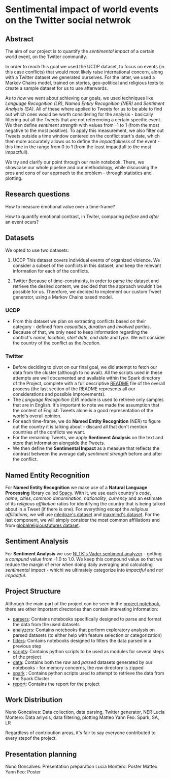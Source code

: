 # Sentimental impact of world events on the Twitter social netwrok

## Abstract

The aim of our project is to quantify the *sentimental impact* of a certain world event, on the Twitter community. 

In order to reach this goal we used the UCDP dataset, to focus on events (in this case conflicts) that would most likely raise international concern, along with a Twitter dataset we generated ourselves. For the latter, we used a Markov Chains model, trained on stories, geo-political and religious texts to create a sample dataset for us to use afterwards.

As to *how* we went about achieving our goals, we used techniques like *Language Recognition (LR)*, *Named Entiry Recognition (NER)* and *Sentiment Analysis (SA)*. All of these where applied to Tweets for us to be able to find out which ones would be worth considering for the analysis - basically filtering out all the Tweets that are not referencing a certain specific event. We then define *sentiment strength* with values from -1 to 1 (from the most negative to the most positive). To apply this measurement, we also filter out Tweets outside a time window centered on the conflict start's date, which then more accurately allows us to define the *impactfullness* of the event - this time in the range from 0 to 1 (from the least impactfull to the most impactfull).

We try and clarify our point through our main notebook. There, we showcase our whole pipeline and our methodology, while discussing the pros and cons of our approach to the problem - through statistics and plotting.

## Research questions

How to measure emotional value over a time-frame?

How to quantify emotional contrast, in Twiter, comparing *before* and *after* an event ocurs?

## Datasets

We opted to use two datasets:

1. UCDP
This dataset covers individual events of organized violence. We consider a subset of the conflicts in this dataset, and keep the relevant information for each of the conflicts.

2. Twitter
Because of time-constraints, in order to parse the dataset and retrieve the desired content, we decided that the approach wouldn't be possible for us. Therefore, we decided to implement our custom Tweet generator, using a Markov Chains based model.

### UCDP

  * From this dataset we plan on extracting conflicts based on their category - defined from *casualties*, *duration* and *involved parties*.
  * Because of that, we only need to keep information regarding the conflict's *name*, *location*, *start date*, *end date* and *type*. We will consider the country of the conflict as the *location*.

### Twitter

  * Before deciding to pivot on our final goal, we did attempt to fetch our data from the cluster (although to no avail). All the scripts used in these attempts are well documented and available within the Spark directory of the Project, complete with a full descriptive [README](https://github.com/nunomota/ada2017-hw/blob/master/project/spark/README.md) file of the overall process (the last section of the README represents all our considerations and possible improvements). 
  * The *Language Recognition (LR)* module is used to retrieve only samples that are in English. It's important to note we made the assumption that the content of English Tweets alone is a good representation of the world's overall opinion.
  * For each time-frame, we do **Named Entity Recognition** (NER) to figure out the country it is talking about - discard all that don't mention countries of the conflicts we want.
  * For the remaining Tweets, we apply **Sentiment Analysis** on the text and store that information alongside the Tweets.
  * We then define the **Sentimental Impact** as a measure that reflects the contrast between the average daily *sentiment strength* before and after the conflict.

## Named Entity Recognition
For **Named Entity Recognition** we make use of a **Natural Language Processing** library called [Spacy](https://spacy.io/). With it, we use each country's *code*, *name*, *cities*, *common denomination*, *nationality*, *currency* and an estimate of its *religious affiliation* ratios for identifying the country that is being talked about in a Tweet (if there is one). For everything except the *religious affiliations*, we will use [mledoze's dataset](https://mledoze.github.io/countries/) and [maxmind's dataset](https://www.maxmind.com/de/free-world-cities-database). For the last component, we will simply consider the most common affiliations and from [globalreligiousfutures dataset](http://globalreligiousfutures.org/explorer#/?subtopic=15&chartType=map&year=2010&data_type=number&religious_affiliation=55&destination=to&countries=Worldwide&age_group=all&gender=all&pdfMode=false).

## Sentiment Analysis
For **Sentiment Analysis** we use [NLTK's Vader sentiment analyzer](http://www.nltk.org/_modules/nltk/sentiment/vader.html) - getting a *compund* value from -1.0 to 1.0. We keep this compound value so that we reduce the margin of error when doing daily averaging and calculating *sentimental impact* - whichi we ultimately categorize into *impactful* and *not impactful*.

## Project Structure

Although the main part of the project can be seen in the [project notebook](https://github.com/nunomota/ada2017-hw/blob/master/project/project.ipynb), there are other important directories than contain interesting information:

* [parsers](https://github.com/nunomota/ada2017-hw/tree/master/project/parsers): Contains notebooks specifically designed to parse and format the data from the used datasets
* [analyzers](https://github.com/nunomota/ada2017-hw/tree/master/project/analyzers): Contains notebooks that perform exploratory analysis on parsed datasets (to either help with feature selection or categorization)
* [filters](https://github.com/nunomota/ada2017-hw/tree/master/project/filters): Contains notebooks designed to filters the data parsed in a previous step
* [scripts](https://github.com/nunomota/ada2017-hw/tree/master/project/parsers): Contains python scripts to be used as modules for several steps of the project
* [data](https://github.com/nunomota/ada2017-hw/tree/master/project/data): Contains both the *raw* and *parsed* datasets generated by our notebooks - for memory concerns, the *raw* directory is zipped
* [spark](https://github.com/nunomota/ada2017-hw/tree/master/project/spark) : Contains python scripts used to attempt to retrieve the data from the Spark Cluster
* [report](https://github.com/nunomota/ada2017-hw/tree/master/project/report): Contains the report for the project

## Work Distribution

Nuno Goncalves: Data collection, data parsing, Twitter generator, NER
Lucia Montero: Data anlysis, data filtering, plotting
Matteo Yann Feo: Spark, SA, LR

Regardless of contribution areas, it's fair to say everyone contributed to every stepof the project.

## Presentation planning

Nuno Goncalves: Presentation preparation
Lucia Montero: Poster
Matteo Yann Feo: Poster